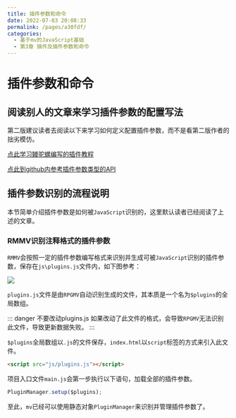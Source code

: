 ```yaml
---
title: 插件参数和命令
date: 2022-07-03 20:08:33
permalink: /pages/a30fdf/
categories: 
  - 基于mv的JavaScript基础
  - 第3章 插件及插件参数和命令
---
```

# 插件参数和命令





## 阅读别人的文章来学习插件参数的配置写法
第二版建议读者去阅读以下来学习如何定义配置插件参数，而不是看第二版作者的拙劣模仿。

[点此学习鳗驼螺编写的插件教程](https://www.jianshu.com/p/0bd8b462dac1)

[点此到github内参考插件参数类型的API](https://github.com/orzFly/rpgmaker-mv-plugins/tree/master/docs/PluginEditorDemo )



## 插件参数识别的流程说明
本节简单介绍插件参数是如何被```JavaScript```识别的，这里默认读者已经阅读了上述的文章。


### RMMV识别注释格式的插件参数
```RMMV```会按照一定的插件参数编写格式来识别并生成可被```JavaScript```识别的插件参数，保存在```js\plugins.js```文件内，如下图参考：

![](https://gitee.com/HechiCollegeComputerAssociation/image-store/raw/master/20220220/fvbxwsoW1c3I.png)

```plugins.js```文件是由```RPGMV```自动识别生成的文件，其本质是一个名为```$plugins```的全局数组。

::: danger 不要改动plugins.js
如果改动了此文件的格式，会导致```RPGMV```无法识别此文件，导致更新数据失败。
:::





```$plugins```全局数组以```.js```的文件保存，```index.html```以```script```标签的方式来引入此文件。
``` html
<script src="js/plugins.js"></script>
```

项目入口文件```main.js```会第一步执行以下语句，加载全部的插件参数。
``` js
PluginManager.setup($plugins);
```
至此，```mv```已经可以使用静态对象```PluginManager```来识别并管理插件参数了。


